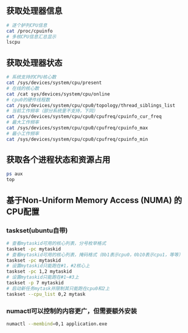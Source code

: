 ## 获取处理器信息
```sh
# 逐个胪列CPU信息
cat /proc/cpuinfo
# 多核CPU信息汇总显示
lscpu
```

## 获取处理器状态
```sh
# 系统支持的CPU核心数
cat /sys/devices/system/cpu/present
# 在线的核心数
cat /cat sys/devices/system/cpu/online
# cpu0的硬件线程数
cat /sys/devices/system/cpu/cpu0/topology/thread_siblings_list
# 当前工作频率（部分系统里不支持，下同）
cat /sys/devices/system/cpu/cpu0/cpufreq/cpuinfo_cur_freq
# 最大工作频率
cat /sys/devices/system/cpu/cpu0/cpufreq/cpuinfo_max
# 最小工作频率
cat /sys/devices/system/cpu/cpu0/cpufreq/cpuinfo_min
```

## 获取各个进程状态和资源占用
```sh
ps aux
top
```

## 基于Non-Uniform Memory Access (NUMA) 的CPU配置

### taskset(ubuntu自带)
```sh
# 查看mytaskid可用的核心列表，分号枚举格式
taskset -pc mytaskid
# 查看mytaskid可用的核心列表，掩码格式（0b1表示cpu0，0b10表示cpu1，等等）
taskset -pc mytaskid
# 设置mytaskid只能跑在#1，#2核心上
taskset -pc 1,2 mytaskid
# 设置mytaskid只能跑在#1~#3上
taskset -p 7 mytaskid
# 启动新任务mytask并限制其只能跑在cpu0和2上
taskset --cpu_list 0,2 mytask
```

### numactl可以控制的内容更广，但需要额外安装
```sh
numactl --membind=0,1 application.exe
```

